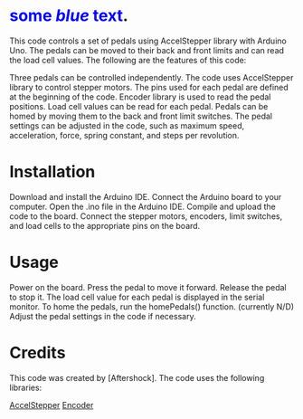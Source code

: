 # <span style="color:blue">some *blue* text</span>.

This code controls a set of pedals using AccelStepper library with Arduino Uno. The pedals can be moved to their back and front limits and can read the load cell values. The following are the features of this code:

Three pedals can be controlled independently.
The code uses AccelStepper library to control stepper motors.
The pins used for each pedal are defined at the beginning of the code.
Encoder library is used to read the pedal positions.
Load cell values can be read for each pedal.
Pedals can be homed by moving them to the back and front limit switches.
The pedal settings can be adjusted in the code, such as maximum speed, acceleration, force, spring constant, and steps per revolution.

# Installation
Download and install the Arduino IDE.
Connect the Arduino board to your computer.
Open the .ino file in the Arduino IDE.
Compile and upload the code to the board.
Connect the stepper motors, encoders, limit switches, and load cells to the appropriate pins on the board.

# Usage
Power on the board.
Press the pedal to move it forward.
Release the pedal to stop it.
The load cell value for each pedal is displayed in the serial monitor.
To home the pedals, run the homePedals() function. (currently N/D)
Adjust the pedal settings in the code if necessary.

# Credits
This code was created by [Aftershock].
The code uses the following libraries:

[AccelStepper](https://www.airspayce.com/mikem/arduino/AccelStepper/)
[Encoder](https://www.pjrc.com/teensy/td_libs_Encoder.html)
